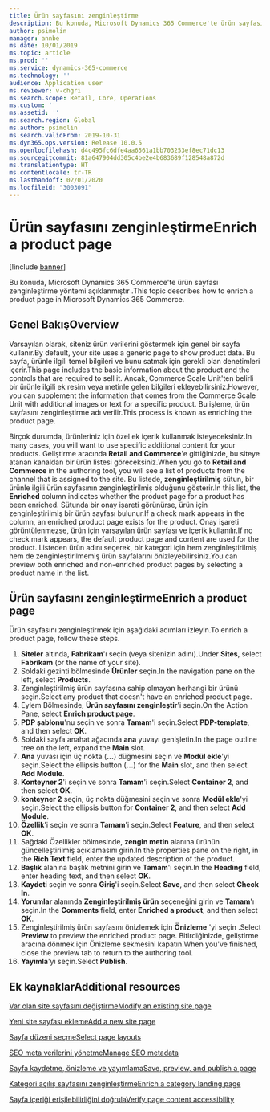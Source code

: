 ```yaml
---
title: Ürün sayfasını zenginleştirme
description: Bu konuda, Microsoft Dynamics 365 Commerce'te ürün sayfası zenginleştirme yöntemi açıklanmıştır .
author: psimolin
manager: annbe
ms.date: 10/01/2019
ms.topic: article
ms.prod: ''
ms.service: dynamics-365-commerce
ms.technology: ''
audience: Application user
ms.reviewer: v-chgri
ms.search.scope: Retail, Core, Operations
ms.custom: ''
ms.assetid: ''
ms.search.region: Global
ms.author: psimolin
ms.search.validFrom: 2019-10-31
ms.dyn365.ops.version: Release 10.0.5
ms.openlocfilehash: d4c495fc6dfe4aa6561a1bb703253ef8ec71dc13
ms.sourcegitcommit: 81a647904dd305c4be2e4b683689f128548a872d
ms.translationtype: HT
ms.contentlocale: tr-TR
ms.lasthandoff: 02/01/2020
ms.locfileid: "3003091"
---
```

# <a name="enrich-a-product-page"></a><span data-ttu-id="31a23-103">Ürün sayfasını zenginleştirme</span><span class="sxs-lookup"><span data-stu-id="31a23-103">Enrich a product page</span></span>


[!include [banner](includes/banner.md)]

<span data-ttu-id="31a23-104">Bu konuda, Microsoft Dynamics 365 Commerce'te ürün sayfası zenginleştirme yöntemi açıklanmıştır .</span><span class="sxs-lookup"><span data-stu-id="31a23-104">This topic describes how to enrich a product page in Microsoft Dynamics 365 Commerce.</span></span>

## <a name="overview"></a><span data-ttu-id="31a23-105">Genel Bakış</span><span class="sxs-lookup"><span data-stu-id="31a23-105">Overview</span></span>

<span data-ttu-id="31a23-106">Varsayılan olarak, siteniz ürün verilerini göstermek için genel bir sayfa kullanır.</span><span class="sxs-lookup"><span data-stu-id="31a23-106">By default, your site uses a generic page to show product data.</span></span> <span data-ttu-id="31a23-107">Bu sayfa, ürünle ilgili temel bilgileri ve bunu satmak için gerekli olan denetimleri içerir.</span><span class="sxs-lookup"><span data-stu-id="31a23-107">This page includes the basic information about the product and the controls that are required to sell it.</span></span> <span data-ttu-id="31a23-108">Ancak, Commerce Scale Unit'ten belirli bir ürünle ilgili ek resim veya metinle gelen bilgileri ekleyebilirsiniz.</span><span class="sxs-lookup"><span data-stu-id="31a23-108">However, you can supplement the information that comes from the Commerce Scale Unit with additional images or text for a specific product.</span></span> <span data-ttu-id="31a23-109">Bu işleme, ürün sayfasını zenginleştirme adı verilir.</span><span class="sxs-lookup"><span data-stu-id="31a23-109">This process is known as enriching the product page.</span></span>

<span data-ttu-id="31a23-110">Birçok durumda, ürünleriniz için özel ek içerik kullanmak isteyeceksiniz.</span><span class="sxs-lookup"><span data-stu-id="31a23-110">In many cases, you will want to use specific additional content for your products.</span></span> <span data-ttu-id="31a23-111">Geliştirme aracında **Retail and Commerce**'e gittiğinizde, bu siteye atanan kanaldan bir ürün listesi göreceksiniz.</span><span class="sxs-lookup"><span data-stu-id="31a23-111">When you go to **Retail and Commerce** in the authoring tool, you will see a list of products from the channel that is assigned to the site.</span></span> <span data-ttu-id="31a23-112">Bu listede, **zenginleştirilmiş** sütun, bir ürünle ilgili ürün sayfasının zenginleştirilmiş olduğunu gösterir.</span><span class="sxs-lookup"><span data-stu-id="31a23-112">In this list, the **Enriched** column indicates whether the product page for a product has been enriched.</span></span> <span data-ttu-id="31a23-113">Sütunda bir onay işareti görünürse, ürün için zenginleştirilmiş bir ürün sayfası bulunur.</span><span class="sxs-lookup"><span data-stu-id="31a23-113">If a check mark appears in the column, an enriched product page exists for the product.</span></span> <span data-ttu-id="31a23-114">Onay işareti görüntülenmezse, ürün için varsayılan ürün sayfası ve içerik kullanılır.</span><span class="sxs-lookup"><span data-stu-id="31a23-114">If no check mark appears, the default product page and content are used for the product.</span></span> <span data-ttu-id="31a23-115">Listeden ürün adını seçerek, bir kategori için hem zenginleştirilmiş hem de zenginleştirilmemiş ürün sayfalarını önizleyebilirsiniz.</span><span class="sxs-lookup"><span data-stu-id="31a23-115">You can preview both enriched and non-enriched product pages by selecting a product name in the list.</span></span>

## <a name="enrich-a-product-page"></a><span data-ttu-id="31a23-116">Ürün sayfasını zenginleştirme</span><span class="sxs-lookup"><span data-stu-id="31a23-116">Enrich a product page</span></span>

<span data-ttu-id="31a23-117">Ürün sayfasını zenginleştirmek için aşağıdaki adımları izleyin.</span><span class="sxs-lookup"><span data-stu-id="31a23-117">To enrich a product page, follow these steps.</span></span>

1. <span data-ttu-id="31a23-118">**Siteler** altında, **Fabrikam**'ı seçin (veya sitenizin adını).</span><span class="sxs-lookup"><span data-stu-id="31a23-118">Under **Sites**, select **Fabrikam** (or the name of your site).</span></span>
1. <span data-ttu-id="31a23-119">Soldaki gezinti bölmesinde **Ürünler** seçin.</span><span class="sxs-lookup"><span data-stu-id="31a23-119">In the navigation pane on the left, select **Products**.</span></span>
1. <span data-ttu-id="31a23-120">Zenginleştirilmiş ürün sayfasına sahip olmayan herhangi bir ürünü seçin.</span><span class="sxs-lookup"><span data-stu-id="31a23-120">Select any product that doesn't have an enriched product page.</span></span>
1. <span data-ttu-id="31a23-121">Eylem Bölmesinde, **Ürün sayfasını zenginleştir**'i seçin.</span><span class="sxs-lookup"><span data-stu-id="31a23-121">On the Action Pane, select **Enrich product page**.</span></span>
1. <span data-ttu-id="31a23-122">**PDP şablonu**'nu seçin ve sonra **Tamam**'i seçin.</span><span class="sxs-lookup"><span data-stu-id="31a23-122">Select **PDP-template**, and then select **OK**.</span></span>
1. <span data-ttu-id="31a23-123">Soldaki sayfa anahat ağacında **ana** yuvayı genişletin.</span><span class="sxs-lookup"><span data-stu-id="31a23-123">In the page outline tree on the left, expand the **Main** slot.</span></span>
1. <span data-ttu-id="31a23-124">**Ana** yuvası için üç nokta (**...**) düğmesini seçin ve **Modül ekle**'yi seçin.</span><span class="sxs-lookup"><span data-stu-id="31a23-124">Select the ellipsis button (**...**) for the **Main** slot, and then select **Add Module**.</span></span>
1. <span data-ttu-id="31a23-125">**Konteyner 2**'i seçin ve sonra **Tamam**'i seçin.</span><span class="sxs-lookup"><span data-stu-id="31a23-125">Select **Container 2**, and then select **OK**.</span></span>
1. <span data-ttu-id="31a23-126">**konteyner 2** seçin, üç nokta düğmesini seçin ve sonra **Modül ekle**'yi seçin.</span><span class="sxs-lookup"><span data-stu-id="31a23-126">Select the ellipsis button for **Container 2**, and then select **Add Module**.</span></span>
1. <span data-ttu-id="31a23-127">**Özellik**'i seçin ve sonra **Tamam**'i seçin.</span><span class="sxs-lookup"><span data-stu-id="31a23-127">Select **Feature**, and then select **OK**.</span></span>
1. <span data-ttu-id="31a23-128">Sağdaki Özellikler bölmesinde, **zengin metin** alanına ürünün güncelleştirilmiş açıklamasını girin.</span><span class="sxs-lookup"><span data-stu-id="31a23-128">In the properties pane on the right, in the **Rich Text** field, enter the updated description of the product.</span></span>
1. <span data-ttu-id="31a23-129">**Başlık** alanına başlık metnini girin ve **Tamam**'ı seçin.</span><span class="sxs-lookup"><span data-stu-id="31a23-129">In the **Heading** field, enter heading text, and then select **OK**.</span></span>
1. <span data-ttu-id="31a23-130">**Kaydet**i seçin ve sonra **Giriş**'i seçin.</span><span class="sxs-lookup"><span data-stu-id="31a23-130">Select **Save**, and then select **Check In**.</span></span>
1. <span data-ttu-id="31a23-131">**Yorumlar** alanında **Zenginleştirilmiş ürün** seçeneğini girin ve **Tamam**'ı seçin.</span><span class="sxs-lookup"><span data-stu-id="31a23-131">In the **Comments** field, enter **Enriched a product**, and then select **OK**.</span></span>
1. <span data-ttu-id="31a23-132">Zenginleştirilmiş ürün sayfasını önizlemek için **Önizleme** 'yi seçin .</span><span class="sxs-lookup"><span data-stu-id="31a23-132">Select **Preview** to preview the enriched product page.</span></span> <span data-ttu-id="31a23-133">Bitirdiğinizde, geliştirme aracına dönmek için Önizleme sekmesini kapatın.</span><span class="sxs-lookup"><span data-stu-id="31a23-133">When you've finished, close the preview tab to return to the authoring tool.</span></span>
1. <span data-ttu-id="31a23-134">**Yayımla**'yı seçin.</span><span class="sxs-lookup"><span data-stu-id="31a23-134">Select **Publish**.</span></span>

## <a name="additional-resources"></a><span data-ttu-id="31a23-135">Ek kaynaklar</span><span class="sxs-lookup"><span data-stu-id="31a23-135">Additional resources</span></span>

[<span data-ttu-id="31a23-136">Var olan site sayfasını değiştirme</span><span class="sxs-lookup"><span data-stu-id="31a23-136">Modify an existing site page</span></span>](modify-existing-page.md)

[<span data-ttu-id="31a23-137">Yeni site sayfası ekleme</span><span class="sxs-lookup"><span data-stu-id="31a23-137">Add a new site page</span></span>](add-new-page.md)

[<span data-ttu-id="31a23-138">Sayfa düzeni seçme</span><span class="sxs-lookup"><span data-stu-id="31a23-138">Select page layouts</span></span>](select-page-layouts.md)

[<span data-ttu-id="31a23-139">SEO meta verilerini yönetme</span><span class="sxs-lookup"><span data-stu-id="31a23-139">Manage SEO metadata</span></span>](manage-seo-metadata.md)

[<span data-ttu-id="31a23-140">Sayfa kaydetme, önizleme ve yayımlama</span><span class="sxs-lookup"><span data-stu-id="31a23-140">Save, preview, and publish a page</span></span>](save-preview-publish-page.md)

[<span data-ttu-id="31a23-141">Kategori açılış sayfasını zenginleştirme</span><span class="sxs-lookup"><span data-stu-id="31a23-141">Enrich a category landing page</span></span>](enrich-category-page.md)

[<span data-ttu-id="31a23-142">Sayfa içeriği erişilebilirliğini doğrula</span><span class="sxs-lookup"><span data-stu-id="31a23-142">Verify page content accessibility</span></span>](verify-accessibility.md)

